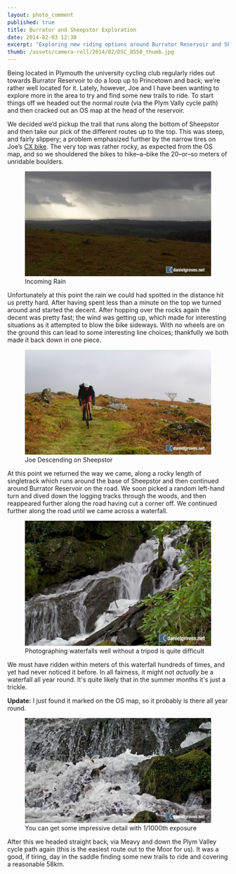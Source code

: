 ```yaml
---
layout: photo_comment
published: true
title: Burrator and Sheepstor Exploration
date: 2014-02-03 12:30
excerpt: "Exploring new riding options around Burrator Reservoir and Sheepstor"
thumb: /assets/camera-roll/2014/02/DSC_8550_thumb.jpg
---
```


Being located in Plymouth the university cycling club regularly rides out towards Burrator Reservoir to do a loop up to Princetown and back; we’re rather well located for it. Lately, however, Joe and I have been wanting to explore more in the area to try and find some new trails to ride. To start things off we headed out the normal route (via the Plym Vally cycle path) and then cracked out an OS map at the head of the reservoir.

We decided we’d pickup the trail that runs along the bottom of Sheepstor and then take our pick of the different routes up to the top.  This was steep, and fairly slippery; a problem emphasized further by the narrow tires on Joe’s [CX bike](http://en.wikipedia.org/wiki/Cyclo-cross "Cyclo-cross on Wikiepedia"). The very top was rather rocky, as expected from the OS map, and so we shouldered the bikes to hike–a–bike the 20–or–so meters of unridable boulders.

<figure>
	<img src="/assets/camera-roll/2014/02/DSC_8540.jpg" alt="Incoming Rain" />
	<figcaption>Incoming Rain</figcaption>
</figure>

Unfortunately at this point the rain we could had spotted in the distance hit us pretty hard. After having spent less than a minute on the top we turned around and started the decent. After hopping over the rocks again the decent was pretty fast; the wind was getting up, which made for interesting situations as it attempted to blow the bike sideways. With no wheels are on the ground this can lead to some interesting line choices; thankfully we both made it back down in one piece.

<figure>
	<img src="/assets/camera-roll/2014/02/DSC_8550.jpg" alt="Joe Descending on Sheepstor" />
	<figcaption>Joe Descending on Sheepstor</figcaption>
</figure>

At this point we returned the way we came, along a rocky length of singletrack which runs around the base of Sheepstor and then continued around Burrator Reservoir on the road. We soon picked a random left-hand turn and dived down the logging tracks through the woods, and then reappeared further along the road having cut a corner off. We continued further along the road until we came across a waterfall.

<figure>
	<img src="/assets/camera-roll/2014/02/DSC_8558.jpg" alt="Photographing waterfalls well without a tripod is quite difficult" />
	<figcaption>Photographing waterfalls well without a tripod is quite difficult</figcaption>
</figure>

We must have ridden within meters of this waterfall hundreds of times, and yet had never noticed it before. In all fairness, it might not *actually* be a waterfall all year round. It's quite likely that in the summer months it's just a trickle.

**Update:** I just found it marked on the OS map, so it probably is there all year round.

<figure>
	<img src="/assets/camera-roll/2014/02/DSC_8573.jpg" alt="You can get some impressive detail with 1/1000th exposure" />
	<figcaption>You can get some impressive detail with 1/1000th exposure</figcaption>
</figure>

After this we headed straight back, via Meavy and down the Plym Valley cycle path again (this is the easiest route out to the Moor for us). It was a good, if tiring, day in the saddle finding some new trails to ride and covering a reasonable 58km.
